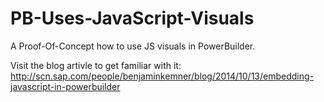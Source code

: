 PB-Uses-JavaScript-Visuals
==========================

A Proof-Of-Concept how to use JS visuals in PowerBuilder. 

Visit the blog artivle to get familiar with it: 
http://scn.sap.com/people/benjaminkemner/blog/2014/10/13/embedding-javascript-in-powerbuilder



